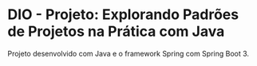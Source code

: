 # DIO - Projeto: Explorando Padrões de Projetos na Prática com Java

Projeto desenvolvido com Java e o framework Spring com Spring Boot 3.
